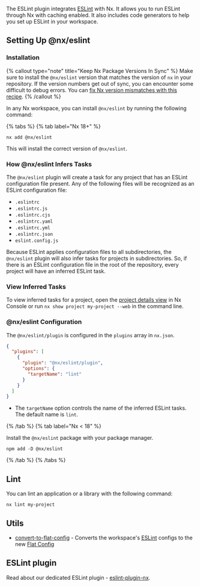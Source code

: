 The ESLint plugin integrates [ESLint](https://eslint.org/) with Nx. It allows you to run ESLint through Nx with caching enabled. It also includes code generators to help you set up ESLint in your workspace.

## Setting Up @nx/eslint

### Installation

{% callout type="note" title="Keep Nx Package Versions In Sync" %}
Make sure to install the `@nx/eslint` version that matches the version of `nx` in your repository. If the version numbers get out of sync, you can encounter some difficult to debug errors. You can [fix Nx version mismatches with this recipe](/recipes/tips-n-tricks/keep-nx-versions-in-sync).
{% /callout %}

In any Nx workspace, you can install `@nx/eslint` by running the following command:

{% tabs %}
{% tab label="Nx 18+" %}

```shell
nx add @nx/eslint
```

This will install the correct version of `@nx/eslint`.

### How @nx/eslint Infers Tasks

The `@nx/eslint` plugin will create a task for any project that has an ESLint configuration file present. Any of the following files will be recognized as an ESLint configuration file:

- `.eslintrc`
- `.eslintrc.js`
- `.eslintrc.cjs`
- `.eslintrc.yaml`
- `.eslintrc.yml`
- `.eslintrc.json`
- `eslint.config.js`

Because ESLint applies configuration files to all subdirectories, the `@nx/eslint` plugin will also infer tasks for projects in subdirectories. So, if there is an ESLint configuration file in the root of the repository, every project will have an inferred ESLint task.

### View Inferred Tasks

To view inferred tasks for a project, open the [project details view](/concepts/inferred-tasks) in Nx Console or run `nx show project my-project --web` in the command line.

### @nx/eslint Configuration

The `@nx/eslint/plugin` is configured in the `plugins` array in `nx.json`.

```json {% fileName="nx.json" %}
{
  "plugins": [
    {
      "plugin": "@nx/eslint/plugin",
      "options": {
        "targetName": "lint"
      }
    }
  ]
}
```

- The `targetName` option controls the name of the inferred ESLint tasks. The default name is `lint`.

{% /tab %}
{% tab label="Nx < 18" %}

Install the `@nx/eslint` package with your package manager.

```shell
npm add -D @nx/eslint
```

{% /tab %}
{% /tabs %}

## Lint

You can lint an application or a library with the following command:

```shell
nx lint my-project
```

## Utils

- [convert-to-flat-config](/nx-api/eslint/generators/convert-to-flat-config) - Converts the workspace's [ESLint](https://eslint.org/) configs to the new [Flat Config](https://eslint.org/blog/2022/08/new-config-system-part-2)

## ESLint plugin

Read about our dedicated ESLint plugin - [eslint-plugin-nx](/nx-api/eslint-plugin/documents/overview).
